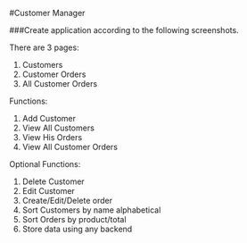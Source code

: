 #Customer Manager

###Create application according to the following screenshots.

There are 3 pages:
  1. Customers
  2. Customer Orders
  3. All Customer Orders

Functions:
  1. Add Customer
  2. View All Customers
  3. View His Orders
  4. View All Customer Orders

Optional Functions:
  1. Delete Customer
  2. Edit Customer
  3. Create/Edit/Delete order
  4. Sort Customers by name alphabetical
  5. Sort Orders by product/total
  6. Store data using any backend

